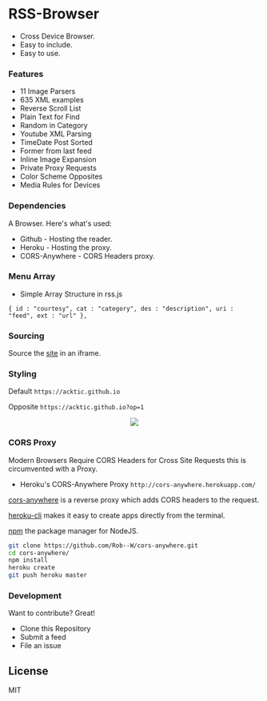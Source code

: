 # RSS-Browser

  - Cross Device Browser.
  - Easy to include.
  - Easy to use.


### Features

* 11 Image Parsers
* 635 XML examples
* Reverse Scroll List
* Plain Text for Find
* Random in Category
* Youtube XML Parsing
* TimeDate Post Sorted
* Former from last feed
* Inline Image Expansion
* Private Proxy Requests
* Color Scheme Opposites
* Media Rules for Devices


### Dependencies

A Browser. Here's what's used:

* Github - Hosting the reader.
* Heroku - Hosting the proxy.
* CORS-Anywhere - CORS Headers proxy.

### Menu Array

* Simple Array Structure in rss.js

`{ id : "courtesy", cat : "category", des : "description", uri : "feed", ext : "url" },`

### Sourcing

Source the [site](https://acktic.github.io) in an iframe.

### Styling

Default
`https://acktic.github.io`

Opposite
`https://acktic.github.io?op=1`
 
 <p align='center'><img src='https://ackti.files.wordpress.com/2020/01/8197227400950.png'></p>
 
 
### CORS Proxy

Modern Browsers Require CORS Headers for Cross Site Requests this is circumvented with a Proxy.

- Heroku's CORS-Anywhere Proxy `http://cors-anywhere.herokuapp.com/`

[cors-anywhere](https://github.com/Rob--W/cors-anywhere) is a reverse proxy which adds CORS headers to the request.

[heroku-cli](https://github.com/heroku/cli) makes it easy to create apps directly from the terminal.

[npm](https://github.com/npm/cli) the package manager for NodeJS.

```sh
git clone https://github.com/Rob--W/cors-anywhere.git
cd cors-anywhere/
npm install
heroku create
git push heroku master
```

### Development

Want to contribute? Great!
- Clone this Repository
- Submit a feed
- File an issue

License
----

MIT
